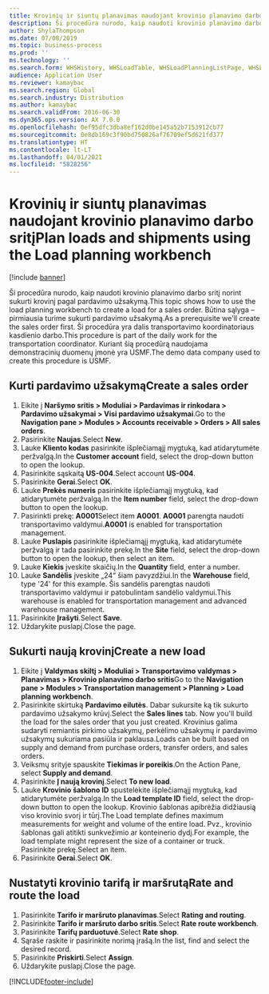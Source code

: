 ```yaml
---
title: Krovinių ir siuntų planavimas naudojant krovinio planavimo darbo sritį
description: Ši procedūra nurodo, kaip naudoti krovinio planavimo darbo sritį norint sukurti krovinį pagal pardavimo užsakymą.
author: ShylaThompson
ms.date: 07/08/2019
ms.topic: business-process
ms.prod: ''
ms.technology: ''
ms.search.form: WHSHistory, WHSLoadTable, WHSLoadPlanningListPage, WHSLoadPlanningWorkbench
audience: Application User
ms.reviewer: kamaybac
ms.search.region: Global
ms.search.industry: Distribution
ms.author: kamaybac
ms.search.validFrom: 2016-06-30
ms.dyn365.ops.version: AX 7.0.0
ms.openlocfilehash: 0ef95dfc3dba8ef162d0be145a52b7153912cb77
ms.sourcegitcommit: 0e8db169c3f90bd750826af76709ef5d621fd377
ms.translationtype: HT
ms.contentlocale: lt-LT
ms.lasthandoff: 04/01/2021
ms.locfileid: "5828256"
---
```

# <a name="plan-loads-and-shipments-using-the-load-planning-workbench"></a><span data-ttu-id="7360e-103">Krovinių ir siuntų planavimas naudojant krovinio planavimo darbo sritį</span><span class="sxs-lookup"><span data-stu-id="7360e-103">Plan loads and shipments using the Load planning workbench</span></span>

[!include [banner](../../includes/banner.md)]

<span data-ttu-id="7360e-104">Ši procedūra nurodo, kaip naudoti krovinio planavimo darbo sritį norint sukurti krovinį pagal pardavimo užsakymą.</span><span class="sxs-lookup"><span data-stu-id="7360e-104">This topic shows how to use the load planning workbench to create a load for a sales order.</span></span> <span data-ttu-id="7360e-105">Būtina sąlyga – pirmiausia turime sukurti pardavimo užsakymą.</span><span class="sxs-lookup"><span data-stu-id="7360e-105">As a prerequisite we'll create the sales order first.</span></span> <span data-ttu-id="7360e-106">Ši procedūra yra dalis transportavimo koordinatoriaus kasdienio darbo.</span><span class="sxs-lookup"><span data-stu-id="7360e-106">This procedure is part of the daily work for the transportation coordinator.</span></span> <span data-ttu-id="7360e-107">Kuriant šią procedūrą naudojama demonstracinių duomenų įmonė yra USMF.</span><span class="sxs-lookup"><span data-stu-id="7360e-107">The demo data company used to create this procedure is USMF.</span></span>


## <a name="create-a-sales-order"></a><span data-ttu-id="7360e-108">Kurti pardavimo užsakymą</span><span class="sxs-lookup"><span data-stu-id="7360e-108">Create a sales order</span></span>
1. <span data-ttu-id="7360e-109">Eikite į **Naršymo sritis > Moduliai > Pardavimas ir rinkodara > Pardavimo užsakymai > Visi pardavimo užsakymai**.</span><span class="sxs-lookup"><span data-stu-id="7360e-109">Go to the **Navigation pane > Modules > Accounts receivable > Orders > All sales orders**.</span></span>
2. <span data-ttu-id="7360e-110">Pasirinkite **Naujas**.</span><span class="sxs-lookup"><span data-stu-id="7360e-110">Select **New**.</span></span>
3. <span data-ttu-id="7360e-111">Lauke **Kliento kodas** pasirinkite išplečiamąjį mygtuką, kad atidarytumėte peržvalgą.</span><span class="sxs-lookup"><span data-stu-id="7360e-111">In the **Customer account** field, select the drop-down button to open the lookup.</span></span>
4. <span data-ttu-id="7360e-112">Pasirinkite sąskaitą **US-004**.</span><span class="sxs-lookup"><span data-stu-id="7360e-112">Select account **US-004**.</span></span>
5. <span data-ttu-id="7360e-113">Pasirinkite **Gerai**.</span><span class="sxs-lookup"><span data-stu-id="7360e-113">Select **OK**.</span></span>
6. <span data-ttu-id="7360e-114">Lauke **Prekės numeris** pasirinkite išplečiamąjį mygtuką, kad atidarytumėte peržvalgą.</span><span class="sxs-lookup"><span data-stu-id="7360e-114">In the **Item number** field, select the drop-down button to open the lookup.</span></span>
7. <span data-ttu-id="7360e-115">Pasirinkti prekę: **A0001**</span><span class="sxs-lookup"><span data-stu-id="7360e-115">Select item **A0001**.</span></span> <span data-ttu-id="7360e-116">**A0001** parengta naudoti transportavimo valdymui.</span><span class="sxs-lookup"><span data-stu-id="7360e-116">**A0001** is enabled for transportation management.</span></span>  
8. <span data-ttu-id="7360e-117">Lauke **Puslapis** pasirinkite išplečiamąjį mygtuką, kad atidarytumėte peržvalgą ir tada pasirinkite prekę.</span><span class="sxs-lookup"><span data-stu-id="7360e-117">In the **Site** field, select the drop-down button to open the lookup, then select an item.</span></span>
9. <span data-ttu-id="7360e-118">Lauke **Kiekis** įveskite skaičių.</span><span class="sxs-lookup"><span data-stu-id="7360e-118">In the **Quantity** field, enter a number.</span></span>
10. <span data-ttu-id="7360e-119">Lauke **Sandėlis** įveskite „24“ šiam pavyzdžiui.</span><span class="sxs-lookup"><span data-stu-id="7360e-119">In the **Warehouse** field, type '24' for this example.</span></span> <span data-ttu-id="7360e-120">Šis sandėlis parengtas naudoti transportavimo valdymui ir patobulintam sandėlio valdymui.</span><span class="sxs-lookup"><span data-stu-id="7360e-120">This warehouse is enabled for transportation management and advanced warehouse management.</span></span>  
11. <span data-ttu-id="7360e-121">Pasirinkite **Įrašyti**.</span><span class="sxs-lookup"><span data-stu-id="7360e-121">Select **Save**.</span></span>
12. <span data-ttu-id="7360e-122">Uždarykite puslapį.</span><span class="sxs-lookup"><span data-stu-id="7360e-122">Close the page.</span></span>

## <a name="create-a-new-load"></a><span data-ttu-id="7360e-123">Sukurti naują krovinį</span><span class="sxs-lookup"><span data-stu-id="7360e-123">Create a new load</span></span>
1. <span data-ttu-id="7360e-124">Eikite į **Valdymas skiltį > Moduliai > Transportavimo valdymas > Planavimas > Krovinio planavimo darbo sritis**</span><span class="sxs-lookup"><span data-stu-id="7360e-124">Go to the **Navigation pane > Modules > Transportation management > Planning > Load planning workbench**.</span></span>
2. <span data-ttu-id="7360e-125">Pasirinkite skirtuką **Pardavimo eilutės**. Dabar sukursite ką tik sukurto pardavimo užsakymo krūvį.</span><span class="sxs-lookup"><span data-stu-id="7360e-125">Select the **Sales lines** tab. Now you'll build the load for the sales order that you just created.</span></span> <span data-ttu-id="7360e-126">Krovinius galima sudaryti remiantis pirkimo užsakymų, perkėlimo užsakymų ir pardavimo užsakymų sukuriama pasiūla ir paklausa.</span><span class="sxs-lookup"><span data-stu-id="7360e-126">Loads can be built based on supply and demand from purchase orders, transfer orders, and sales orders.</span></span>  
3. <span data-ttu-id="7360e-127">Veiksmų srityje spauskite **Tiekimas ir poreikis**.</span><span class="sxs-lookup"><span data-stu-id="7360e-127">On the Action Pane, select **Supply and demand**.</span></span>
4. <span data-ttu-id="7360e-128">Pasirinkite **Į naują krovinį**.</span><span class="sxs-lookup"><span data-stu-id="7360e-128">Select **To new load**.</span></span>
5. <span data-ttu-id="7360e-129">Lauke **Krovinio šablono ID** spustelėkite išplečiamąjį mygtuką, kad atidarytumėte peržvalgą.</span><span class="sxs-lookup"><span data-stu-id="7360e-129">In the **Load template ID** field, select the drop-down button to open the lookup.</span></span> <span data-ttu-id="7360e-130">Krovinio šablonas apibrėžia didžiausią viso krovinio svorį ir tūrį.</span><span class="sxs-lookup"><span data-stu-id="7360e-130">The Load template defines maximum measurements for weight and volume of the entire load.</span></span> <span data-ttu-id="7360e-131">Pvz., krovinio šablonas gali atitikti sunkvežimio ar konteinerio dydį.</span><span class="sxs-lookup"><span data-stu-id="7360e-131">For example, the load template might represent the size of a container or truck.</span></span> <span data-ttu-id="7360e-132">Pasirinkite prekę.</span><span class="sxs-lookup"><span data-stu-id="7360e-132">Select an item.</span></span>
6. <span data-ttu-id="7360e-133">Pasirinkite **Gerai**.</span><span class="sxs-lookup"><span data-stu-id="7360e-133">Select **OK**.</span></span>

## <a name="rate-and-route-the-load"></a><span data-ttu-id="7360e-134">Nustatyti krovinio tarifą ir maršrutą</span><span class="sxs-lookup"><span data-stu-id="7360e-134">Rate and route the load</span></span>
1. <span data-ttu-id="7360e-135">Pasirinkite **Tarifo ir maršruto planavimas**.</span><span class="sxs-lookup"><span data-stu-id="7360e-135">Select **Rating and routing**.</span></span>
2. <span data-ttu-id="7360e-136">Pasirinkite **Tarifo ir maršruto darbo sritis**.</span><span class="sxs-lookup"><span data-stu-id="7360e-136">Select **Rate route workbench**.</span></span>
3. <span data-ttu-id="7360e-137">Pasirinkite **Tarifų parduotuvė**.</span><span class="sxs-lookup"><span data-stu-id="7360e-137">Select **Rate shop**.</span></span>
4. <span data-ttu-id="7360e-138">Sąraše raskite ir pasirinkite norimą įrašą.</span><span class="sxs-lookup"><span data-stu-id="7360e-138">In the list, find and select the desired record.</span></span>
5. <span data-ttu-id="7360e-139">Pasirinkite **Priskirti**.</span><span class="sxs-lookup"><span data-stu-id="7360e-139">Select **Assign**.</span></span>
6. <span data-ttu-id="7360e-140">Uždarykite puslapį.</span><span class="sxs-lookup"><span data-stu-id="7360e-140">Close the page.</span></span>



[!INCLUDE[footer-include](../../../includes/footer-banner.md)]
